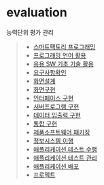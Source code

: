 # evaluation
능력단위 평가 관리

> * [스마트팩토리 프로그래밍](https://github.com/ljh5432/OVEN/tree/master/1.스마트팩토리%20프로그래밍)
> * [프로그래밍 언어 활용](https://github.com/ljh5432/OVEN/tree/master/2.%20프로그래밍%20언어%20활용)
> * [응용 SW 기초 기술 활용](https://github.com/ljh5432/OVEN/tree/master/3.응용%20SW%20기초%20기술%20활용)
> * [요구사항확인](https://github.com/ljh5432/OVEN/tree/master/4.%20요구사항%20확인)
> * [화면설계](https://github.com/ljh5432/OVEN/tree/master/5.%20화면설계)
> * [화면구현](https://github.com/ljh5432/OVEN/tree/master/6.%20화면구현)
> * [인터페이스 구현](https://github.com/ljh5432/OVEN/tree/master/7.%20인터페이스%20구현)
> * [서버프로그램 구현](https://github.com/ljh5432/OVEN/tree/master/8.서버프로그램%20구현)
> * [데이터 입출력 구현](https://github.com/ljh5432/OVEN/blob/master/9.%20데이터%20입출력%20구현.zip)
> * [통합 구현](https://github.com/ljh5432/OVEN/blob/master/10.통합%20구현.zip)
> * [제품소프트웨어 패키징](https://github.com/ljh5432/OVEN/tree/master/11.%20제품소프트웨어%20패키징)
> * [정보시스템 이행]()
> * [애플리케이션 테스트 수행]()
> * [애플리케이션 테스트 관리]()
> * [애플리케이션 배포]()
> * [프로젝트]()


